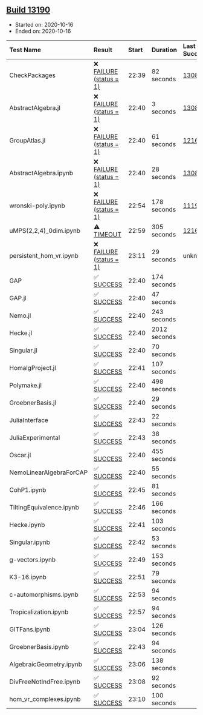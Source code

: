 ## [Build 13190](https://oscarci.mathematik.uni-kl.de/job/oscar/13190/)

* Started on: 2020-10-16
* Ended on: 2020-10-16

| Test Name    | Result | Start | Duration | Last Success | First Failure |
|:-------------|:-------|:------|:---------|:-------------|:--------------|
| CheckPackages | ❌ [FAILURE (status = 1)](https://oscarci.mathematik.uni-kl.de/job/oscar/13190/artifact/logs/build-13190/CheckPackages.log) | 22:39 | 82 seconds | [13085](https://oscarci.mathematik.uni-kl.de/job/oscar/13085/) | [13086](https://oscarci.mathematik.uni-kl.de/job/oscar/13086/) |
| AbstractAlgebra.jl | ❌ [FAILURE (status = 1)](https://oscarci.mathematik.uni-kl.de/job/oscar/13190/artifact/logs/build-13190/AbstractAlgebra.jl.log) | 22:40 | 3 seconds | [13085](https://oscarci.mathematik.uni-kl.de/job/oscar/13085/) | [13086](https://oscarci.mathematik.uni-kl.de/job/oscar/13086/) |
| GroupAtlas.jl | ❌ [FAILURE (status = 1)](https://oscarci.mathematik.uni-kl.de/job/oscar/13190/artifact/logs/build-13190/GroupAtlas.jl.log) | 22:40 | 61 seconds | [12167](https://oscarci.mathematik.uni-kl.de/job/oscar/12167/) | [12168](https://oscarci.mathematik.uni-kl.de/job/oscar/12168/) |
| AbstractAlgebra.ipynb | ❌ [FAILURE (status = 1)](https://oscarci.mathematik.uni-kl.de/job/oscar/13190/artifact/logs/build-13190/AbstractAlgebra.ipynb.log) | 22:40 | 28 seconds | [13085](https://oscarci.mathematik.uni-kl.de/job/oscar/13085/) | [13086](https://oscarci.mathematik.uni-kl.de/job/oscar/13086/) |
| wronski-poly.ipynb | ❌ [FAILURE (status = 1)](https://oscarci.mathematik.uni-kl.de/job/oscar/13190/artifact/logs/build-13190/wronski-poly.ipynb.log) | 22:54 | 178 seconds | [11192](https://oscarci.mathematik.uni-kl.de/job/oscar/11192/) | [11193](https://oscarci.mathematik.uni-kl.de/job/oscar/11193/) |
| uMPS(2,2,4)_0dim.ipynb | ⚠ [TIMEOUT](https://oscarci.mathematik.uni-kl.de/job/oscar/13190/artifact/logs/build-13190/uMPS-2-2-4-_0dim.ipynb.log) | 22:59 | 305 seconds | [12167](https://oscarci.mathematik.uni-kl.de/job/oscar/12167/) | [12168](https://oscarci.mathematik.uni-kl.de/job/oscar/12168/) |
| persistent_hom_vr.ipynb | ❌ [FAILURE (status = 1)](https://oscarci.mathematik.uni-kl.de/job/oscar/13190/artifact/logs/build-13190/persistent_hom_vr.ipynb.log) | 23:11 | 29 seconds | unknown | unknown |
| GAP | ✅ [SUCCESS](https://oscarci.mathematik.uni-kl.de/job/oscar/13190/artifact/logs/build-13190/GAP.log) | 22:40 | 174 seconds |  |  |
| GAP.jl | ✅ [SUCCESS](https://oscarci.mathematik.uni-kl.de/job/oscar/13190/artifact/logs/build-13190/GAP.jl.log) | 22:40 | 47 seconds |  |  |
| Nemo.jl | ✅ [SUCCESS](https://oscarci.mathematik.uni-kl.de/job/oscar/13190/artifact/logs/build-13190/Nemo.jl.log) | 22:40 | 243 seconds |  |  |
| Hecke.jl | ✅ [SUCCESS](https://oscarci.mathematik.uni-kl.de/job/oscar/13190/artifact/logs/build-13190/Hecke.jl.log) | 22:40 | 2012 seconds |  |  |
| Singular.jl | ✅ [SUCCESS](https://oscarci.mathematik.uni-kl.de/job/oscar/13190/artifact/logs/build-13190/Singular.jl.log) | 22:40 | 70 seconds |  |  |
| HomalgProject.jl | ✅ [SUCCESS](https://oscarci.mathematik.uni-kl.de/job/oscar/13190/artifact/logs/build-13190/HomalgProject.jl.log) | 22:41 | 107 seconds |  |  |
| Polymake.jl | ✅ [SUCCESS](https://oscarci.mathematik.uni-kl.de/job/oscar/13190/artifact/logs/build-13190/Polymake.jl.log) | 22:40 | 498 seconds |  |  |
| GroebnerBasis.jl | ✅ [SUCCESS](https://oscarci.mathematik.uni-kl.de/job/oscar/13190/artifact/logs/build-13190/GroebnerBasis.jl.log) | 22:40 | 29 seconds |  |  |
| JuliaInterface | ✅ [SUCCESS](https://oscarci.mathematik.uni-kl.de/job/oscar/13190/artifact/logs/build-13190/JuliaInterface.log) | 22:43 | 22 seconds |  |  |
| JuliaExperimental | ✅ [SUCCESS](https://oscarci.mathematik.uni-kl.de/job/oscar/13190/artifact/logs/build-13190/JuliaExperimental.log) | 22:43 | 38 seconds |  |  |
| Oscar.jl | ✅ [SUCCESS](https://oscarci.mathematik.uni-kl.de/job/oscar/13190/artifact/logs/build-13190/Oscar.jl.log) | 22:40 | 455 seconds |  |  |
| NemoLinearAlgebraForCAP | ✅ [SUCCESS](https://oscarci.mathematik.uni-kl.de/job/oscar/13190/artifact/logs/build-13190/NemoLinearAlgebraForCAP.log) | 22:40 | 55 seconds |  |  |
| CohP1.ipynb | ✅ [SUCCESS](https://oscarci.mathematik.uni-kl.de/job/oscar/13190/artifact/logs/build-13190/CohP1.ipynb.log) | 22:45 | 81 seconds |  |  |
| TiltingEquivalence.ipynb | ✅ [SUCCESS](https://oscarci.mathematik.uni-kl.de/job/oscar/13190/artifact/logs/build-13190/TiltingEquivalence.ipynb.log) | 22:46 | 166 seconds |  |  |
| Hecke.ipynb | ✅ [SUCCESS](https://oscarci.mathematik.uni-kl.de/job/oscar/13190/artifact/logs/build-13190/Hecke.ipynb.log) | 22:41 | 103 seconds |  |  |
| Singular.ipynb | ✅ [SUCCESS](https://oscarci.mathematik.uni-kl.de/job/oscar/13190/artifact/logs/build-13190/Singular.ipynb.log) | 22:42 | 53 seconds |  |  |
| g-vectors.ipynb | ✅ [SUCCESS](https://oscarci.mathematik.uni-kl.de/job/oscar/13190/artifact/logs/build-13190/g-vectors.ipynb.log) | 22:49 | 153 seconds |  |  |
| K3-16.ipynb | ✅ [SUCCESS](https://oscarci.mathematik.uni-kl.de/job/oscar/13190/artifact/logs/build-13190/K3-16.ipynb.log) | 22:51 | 79 seconds |  |  |
| c-automorphisms.ipynb | ✅ [SUCCESS](https://oscarci.mathematik.uni-kl.de/job/oscar/13190/artifact/logs/build-13190/c-automorphisms.ipynb.log) | 22:53 | 94 seconds |  |  |
| Tropicalization.ipynb | ✅ [SUCCESS](https://oscarci.mathematik.uni-kl.de/job/oscar/13190/artifact/logs/build-13190/Tropicalization.ipynb.log) | 22:57 | 94 seconds |  |  |
| GITFans.ipynb | ✅ [SUCCESS](https://oscarci.mathematik.uni-kl.de/job/oscar/13190/artifact/logs/build-13190/GITFans.ipynb.log) | 23:04 | 126 seconds |  |  |
| GroebnerBasis.ipynb | ✅ [SUCCESS](https://oscarci.mathematik.uni-kl.de/job/oscar/13190/artifact/logs/build-13190/GroebnerBasis.ipynb.log) | 22:43 | 94 seconds |  |  |
| AlgebraicGeometry.ipynb | ✅ [SUCCESS](https://oscarci.mathematik.uni-kl.de/job/oscar/13190/artifact/logs/build-13190/AlgebraicGeometry.ipynb.log) | 23:06 | 138 seconds |  |  |
| DivFreeNotIndFree.ipynb | ✅ [SUCCESS](https://oscarci.mathematik.uni-kl.de/job/oscar/13190/artifact/logs/build-13190/DivFreeNotIndFree.ipynb.log) | 23:08 | 92 seconds |  |  |
| hom_vr_complexes.ipynb | ✅ [SUCCESS](https://oscarci.mathematik.uni-kl.de/job/oscar/13190/artifact/logs/build-13190/hom_vr_complexes.ipynb.log) | 23:10 | 100 seconds |  |  |
